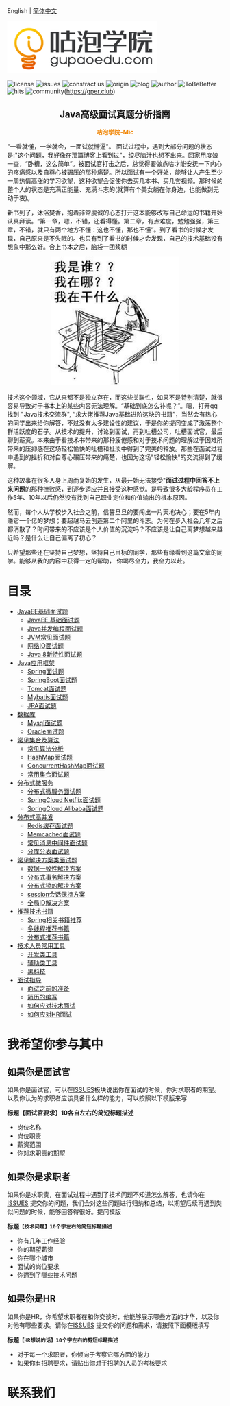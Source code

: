 English | [简体中文](#)

<img width="350" src="README.assets/1566299350462.png">



![license](https://img.shields.io/apm/l/vim-mode.svg?style=flat-square) ![issues](https://img.shields.io/bitbucket/issues-raw/2227324689/ToBeBetter.svg?style=flat-square) ![constract us](https://img.shields.io/badge/contract%20us-%E5%AE%98%E7%BD%91-brightgreen.svg?style=flat-square) ![origin](https://img.shields.io/badge/origin-%E5%92%95%E6%B3%A1%E5%AD%A6%E9%99%A2-yellowgreen.svg?style=flat-square) ![blog](https://img.shields.io/badge/blog-%E5%8D%9A%E5%AE%A2-orange.svg?style=flat-square) ![author](https://img.shields.io/badge/author-Mic-blue.svg?style=flat-square) ![ToBeBetter](https://img.shields.io/badge/linked-ToBeBetter-red.svg?style=flat-square) ![hits](http://hits.dwyl.io/ToBeBetter/ToBeBetter.svg?style=flat-square) ![community](https://img.shields.io/badge/community-%E6%8A%80%E6%9C%AF%E7%A4%BE%E5%8C%BA-lightgrey.svg?style=flat-square)(https://gper.club)


<h2 align="center">Java高级面试真题分析指南</h2>
<p align="center" style="color:rgb(240,132,0)"><b>咕泡学院-Mic</b></p>
"一看就懂，一学就会，一面试就懵逼"。 面试过程中，遇到大部分问题的状态是:"这个问题，我好像在那篇博客上看到过"，绞尽脑汁也想不出来。回家用度娘一查，“卧槽，这么简单”。被面试官打击之后，总觉得要做点啥才能安抚一下内心的疼痛感以及自尊心被碾压的那种痛楚。所以面试有一个好处，能够让人产生至少一周热情高涨的学习欲望，这种欲望会促使你去买几本书、买几套视频。那时候的整个人的状态是充满正能量、充满斗志的(就算有个美女躺在你身边，也能做到无动于衷)。

新书到了，沐浴焚香，抱着非常虔诚的心态打开这本能够改写自己命运的书籍开始认真拜读。“第一章，嗯，不错，还看得懂。第二章，有点难度，勉勉强强，第三章，不错，就只有两个地方不懂：这也不懂，那也不懂”。到了看书的时候才发现，自己原来是不失眠的。也只有到了看书的时候才会发现，自己的技术基础没有想象中那么好。合上书本之后，脑袋一团浆糊

<p align="center"><img width="300" src="README.assets/timg.jpg"></p>
技术这个领域，它从来都不是独立存在，而这些关联性，如果不是特别清楚，就很容易导致对于书本上的某些内容无法理解。“基础到底怎么补呢？”。嗯，打开qq找到 "Java技术交流群",  “求大佬推荐Java基础进阶这块的书籍”，当然会有热心的同学出来给你解答，不过没有太多建设性的建议，于是你的提问变成了激荡整个群活跃度的石子。从技术的提升，讨论到面试，再到吐槽公司，吐槽面试官，最后聊到薪资。本来由于看技术书带来的那种疲倦感和对于技术问题的理解过于困难所带来的压抑感在这场轻松愉快的吐槽和扯淡中得到了完美的释放。那些在面试过程中遇到的挫折和对自尊心碾压带来的痛楚，也因为这场"轻松愉快"的交流得到了缓解。

这种故事在很多人身上周而复始的发生，从最开始无法接受"**面试过程中回答不上来问题**的那种挫败感，到逐步适应并且接受这种感觉。是导致很多大龄程序员在工作5年、10年以后仍然没有找到自己职业定位和价值输出的根本原因。

然而，每个人从学校步入社会之前，信誓旦旦的要闯出一片天地决心；要在5年内赚它一个亿的梦想；要超越马云创造第二个阿里的斗志。为何在步入社会几年之后都消散了？时间带来的不应该是个人价值的沉淀吗？不应该是让自己离梦想越来越近吗？是什么让自己偏离了初心？

只希望那些还在坚持自己梦想，坚持自己目标的同学，那些有缘看到这篇文章的同学。能够从我的内容中获得一定的帮助， 你竭尽全力，我全力以赴。




# 目录

- [JavaEE基础面试题](base/README.md)
    - [JavaEE 基础面试题](#基础)
    - [Java并发编程面试题](#并发)
    - [JVM常见面试题](#jvm)
    - [网络IO面试题](#io)
    - [Java 8新特性面试题](#java-8)
- [Java应用框架](web/README.md)
    - [Spring面试题](#Spring面试题)
    - [SpringBoot面试题](#SpringBoot面试题)
    - [Tomcat面试题](#Tomcat面试题)
    - [Mybatis面试题](#java-8)
    - [JPA面试题](#JPA面试题)
- [数据库](database/README.md)
    - [Mysql面试题](#Mysql面试题)
    - [Oracle面试题](#Oracle面试题)
- [常见集合及算法](assets/README.md)
    - [常见算法分析](#常见算法分析)
    - [HashMap面试题](#HashMap面试题)
    - [ConcurrentHashMap面试题](#ConcurrentHashMap面试题)
    - [常用集合面试题](#常用集合面试题)
- [分布式微服务](distribute/README.md)
    - [分布式微服务面试题](#分布式微服务面试题)
    - [SpringCloud Netflix面试题](#SpringCloudNetflix面试题)
    - [SpringCloud Alibaba面试题](#SpringCloudNetflix面试题)
- [分布式高并发](concurrent/README.md)
    - [Redis缓存面试题](#Redis缓存)
    - [Memcached面试题](#Memcached面试题)
    - [常见消息中间件面试题](#常见消息中间件面试题)
    - [分库分表面试题](#分库分表面试题)
- [常见解决方案类面试题](solution/README.md)
    - [数据一致性解决方案](#数据一致性解决方案)
    - [分布式事务解决方案](#分布式事务解决方案)
    - [分布式锁的解决方案](#分布式锁的解决方案)
    - [session会话保持方案](#session会话保持方案)
    - [全局ID解决方案](#全局ID解决方案)
- [推荐技术书籍](book/README.md)
    - [Spring相关书籍推荐](#Spring类书籍推荐)
    - [多线程推荐书籍](#多线程推荐书籍)
    - [分布式推荐书籍](#分布式推荐书籍)
- [技术人员常用工具](tools/README.md)
    - [开发类工具](#开发类工具)
    - [辅助类工具](#辅助类工具)
    - [黑科技](#黑科技)
- [面试指导](review/README.md)
    - [面试之前的准备](#面试前的准备)
    - [简历的编写](#简历的编写)
    - [如何应对技术面试](#如何应对技术面试)
    - [如何应对HR面试](#如何应对HR面试)



# 我希望你参与其中

## 如果你是面试官

如果你是面试官，可以在[ISSUES](https://github.com/2227324689/ToBeBetter/issues)板块说出你在面试的时候，你对求职者的期望。以及你认为的求职者应该具备什么样的能力，可以按照以下模版来写

**标题【面试官要求】10各自左右的简短标题描述**

* 岗位名称
* 岗位职责
* 薪资范围
* 你对求职责的期望

## 如果你是求职者

如果你是求职责，在面试过程中遇到了技术问题不知道怎么解答，也请你在[ISSUES](https://github.com/2227324689/ToBeBetter/issues) 提交你的问题，我们会对这些问题进行归纳和总结，以期望后续再遇到类似问题的时候，能够回答得很好。提问模版

**标题`【技术问题】10个字左右的简短标题描述`**

* 你有几年工作经验
* 你的期望薪资
* 你在哪个城市
* 面试的岗位要求
* 你遇到了哪些技术问题

## 如果你是HR

如果你是HR，你希望求职者在和你交谈时，他能够展示哪些方面的才华，以及你对他有哪些要求。请你在[ISSUES](https://github.com/2227324689/ToBeBetter/issues) 提交你的问题和需求，请按照下面模版填写

**标题`【HR想说的话】10个字左右的剪短标题描述`**

* 对于每一个求职者，你倾向于考察它哪方面的能力
* 如果你有招聘要求，请贴出你对于招聘的人员的考核要求

# 联系我们

